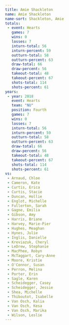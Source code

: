 ```yaml
---
title: Amie Shackleton
name: Amie Shackleton
name-sort: Shackleton, Amie
totals:
 - event: Hearts
   games: 7
   wins: 0
   losses: 7
   inturn-total: 56
   inturn-percent: 59
   outturn-total: 58
   outturn-percent: 63
   draw-total: 66
   draw-percent: 56
   takeout-total: 48
   takeout-percent: 67
   shots-total: 114
   shots-percent: 61
years:
 - year: 2018
   event: Hearts
   team: "NU"
   position: Fourth
   games: 7
   wins: 0
   losses: 7
   inturn-total: 56
   inturn-percent: 59
   outturn-total: 58
   outturn-percent: 63
   draw-total: 66
   draw-percent: 56
   takeout-total: 48
   takeout-percent: 67
   shots-total: 114
   shots-percent: 61
vs:
 - Arnaud, Chloe
 - Cameron, Kate
 - Curtis, Erica
 - Curtis, Stacie
 - Duncan, Hollie
 - Englot, Michelle
 - Fullerton, Sarah
 - Gagne, Emilia
 - Gibson, Amy
 - Harris, Briane
 - Harvey, Marie-Pier
 - Hughes, Meaghan
 - Hynes, Julie
 - Inglis, Danielle
 - Kreviazuk, Cheryl
 - LeDrew, Stephanie
 - MacPhee, Robyn
 - McTaggart, Cary-Anne
 - Moore, Kristie
 - O'Connor, Susan
 - Perron, Melina
 - Porter, Erin
 - Sagle, Karen
 - Scheidegger, Casey
 - Scheidegger, Jessie
 - Shea, Michelle
 - Thiboutot, Isabelle
 - Van Osch, Kalia
 - Van Osch, Kesa
 - Van Osch, Marika
 - Wilson, Leslie
---
```

